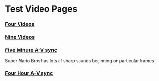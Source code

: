 # Test Video Pages

### [Four Videos](https://clowdr-appr.github.io/test-video-pages/four-videos.html)

### [Nine Videos](https://clowdr-appr.github.io/test-video-pages/nine-videos.html)

### [Five Minute A-V sync](https://archive.org/embed/Mario1_500/Mario1_500.mp4&autoplay=1)

Super Mario Bros has lots of sharp sounds beginning on particular frames

### [Four Hour A-V sync](https://archive.org/embed/MarioRPG_357&playlist=1&autoplay=1)
